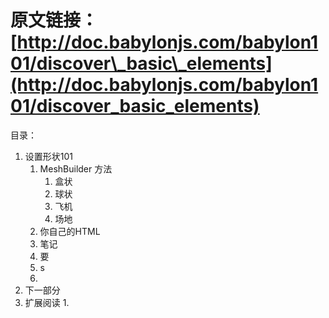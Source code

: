 # 原文链接：[http://doc.babylonjs.com/babylon101/discover\_basic\_elements](http://doc.babylonjs.com/babylon101/discover_basic_elements)

目录：

1. 设置形状101
   1. MeshBuilder 方法
      1. 盒状
      2. 球状
      3. 飞机
      4. 场地
   2. 你自己的HTML
   3. 笔记
   4. 要
   5. s
   6. 
2. 下一部分
3. 扩展阅读
   1. 



